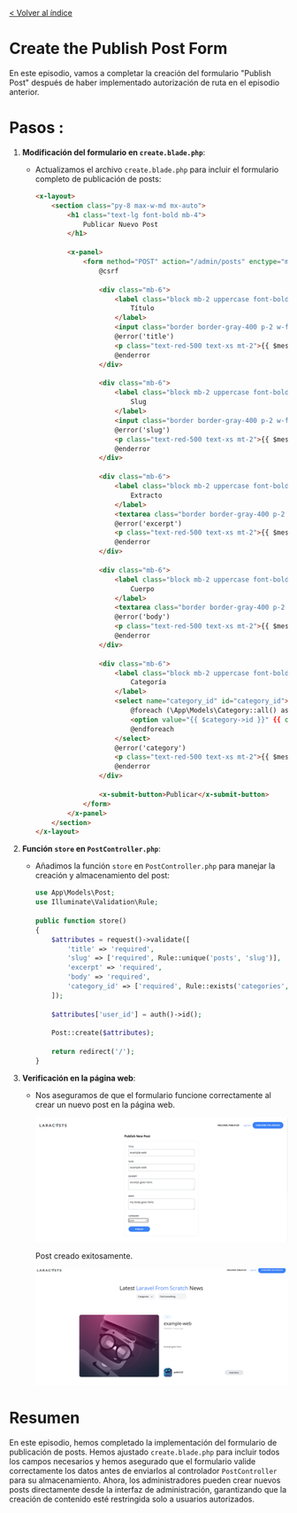 [< Volver al índice](/docs/readme.md)

# Create the Publish Post Form

En este episodio, vamos a completar la creación del formulario "Publish Post" después de haber implementado autorización de ruta en el episodio anterior.

# Pasos :

1. **Modificación del formulario en `create.blade.php`**:
   - Actualizamos el archivo `create.blade.php` para incluir el formulario completo de publicación de posts:

     ```html
     <x-layout>
         <section class="py-8 max-w-md mx-auto">
             <h1 class="text-lg font-bold mb-4">
                 Publicar Nuevo Post
             </h1>

             <x-panel>
                 <form method="POST" action="/admin/posts" enctype="multipart/form-data">
                     @csrf

                     <div class="mb-6">
                         <label class="block mb-2 uppercase font-bold text-xs text-gray-700" for="title">
                             Título
                         </label>
                         <input class="border border-gray-400 p-2 w-full" type="text" name="title" id="title" value="{{ old('title') }}" required>
                         @error('title')
                         <p class="text-red-500 text-xs mt-2">{{ $message }}</p>
                         @enderror
                     </div>

                     <div class="mb-6">
                         <label class="block mb-2 uppercase font-bold text-xs text-gray-700" for="slug">
                             Slug
                         </label>
                         <input class="border border-gray-400 p-2 w-full" type="text" name="slug" id="slug" value="{{ old('slug') }}" required>
                         @error('slug')
                         <p class="text-red-500 text-xs mt-2">{{ $message }}</p>
                         @enderror
                     </div>

                     <div class="mb-6">
                         <label class="block mb-2 uppercase font-bold text-xs text-gray-700" for="excerpt">
                             Extracto
                         </label>
                         <textarea class="border border-gray-400 p-2 w-full" name="excerpt" id="excerpt" required>{{ old('excerpt') }}</textarea>
                         @error('excerpt')
                         <p class="text-red-500 text-xs mt-2">{{ $message }}</p>
                         @enderror
                     </div>

                     <div class="mb-6">
                         <label class="block mb-2 uppercase font-bold text-xs text-gray-700" for="body">
                             Cuerpo
                         </label>
                         <textarea class="border border-gray-400 p-2 w-full" name="body" id="body" required>{{ old('body') }}</textarea>
                         @error('body')
                         <p class="text-red-500 text-xs mt-2">{{ $message }}</p>
                         @enderror
                     </div>

                     <div class="mb-6">
                         <label class="block mb-2 uppercase font-bold text-xs text-gray-700" for="category_id">
                             Categoría
                         </label>
                         <select name="category_id" id="category_id">
                             @foreach (\App\Models\Category::all() as $category)
                             <option value="{{ $category->id }}" {{ old('category_id') == $category->id ? 'selected' : '' }}>{{ ucwords($category->name) }}</option>
                             @endforeach
                         </select>
                         @error('category')
                         <p class="text-red-500 text-xs mt-2">{{ $message }}</p>
                         @enderror
                     </div>

                     <x-submit-button>Publicar</x-submit-button>
                 </form>
             </x-panel>
         </section>
     </x-layout>
     ```

2. **Función `store` en `PostController.php`**:
   - Añadimos la función `store` en `PostController.php` para manejar la creación y almacenamiento del post:

     ```php
     use App\Models\Post;
     use Illuminate\Validation\Rule;

     public function store()
     {
         $attributes = request()->validate([
             'title' => 'required',
             'slug' => ['required', Rule::unique('posts', 'slug')],
             'excerpt' => 'required',
             'body' => 'required',
             'category_id' => ['required', Rule::exists('categories', 'id')]
         ]);

         $attributes['user_id'] = auth()->id();

         Post::create($attributes);

         return redirect('/');
     }
     ```

3. **Verificación en la página web**:

   - Nos aseguramos de que el formulario funcione correctamente al crear un nuevo post en la página web.

     ![Creando un post](./images/post.png)

     Post creado exitosamente.

     ![Post Creado](./images/post-created.png)

# Resumen

En este episodio, hemos completado la implementación del formulario de publicación de posts. Hemos ajustado `create.blade.php` para incluir todos los campos necesarios y hemos asegurado que el formulario valide correctamente los datos antes de enviarlos al controlador `PostController` para su almacenamiento. Ahora, los administradores pueden crear nuevos posts directamente desde la interfaz de administración, garantizando que la creación de contenido esté restringida solo a usuarios autorizados.